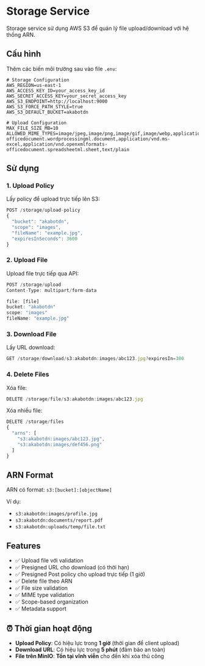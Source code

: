 # Storage Service

Storage service sử dụng AWS S3 để quản lý file upload/download với hệ thống ARN.

## Cấu hình

Thêm các biến môi trường sau vào file `.env`:

```env
# Storage Configuration
AWS_REGION=us-east-1
AWS_ACCESS_KEY_ID=your_access_key_id
AWS_SECRET_ACCESS_KEY=your_secret_access_key
AWS_S3_ENDPOINT=http://localhost:9000
AWS_S3_FORCE_PATH_STYLE=true
AWS_S3_DEFAULT_BUCKET=akabotdn

# Upload Configuration
MAX_FILE_SIZE_MB=10
ALLOWED_MIME_TYPES=image/jpeg,image/png,image/gif,image/webp,application/pdf,application/msword,application/vnd.openxmlformats-officedocument.wordprocessingml.document,application/vnd.ms-excel,application/vnd.openxmlformats-officedocument.spreadsheetml.sheet,text/plain
```

## Sử dụng

### 1. Upload Policy
Lấy policy để upload trực tiếp lên S3:
```typescript
POST /storage/upload-policy
{
  "bucket": "akabotdn",
  "scope": "images",
  "fileName": "example.jpg",
  "expiresInSeconds": 3600
}
```

### 2. Upload File
Upload file trực tiếp qua API:
```typescript
POST /storage/upload
Content-Type: multipart/form-data

file: [file]
bucket: "akabotdn"
scope: "images"
fileName: "example.jpg"
```

### 3. Download File
Lấy URL download:
```typescript
GET /storage/download/s3:akabotdn:images/abc123.jpg?expiresIn=300
```

### 4. Delete Files
Xóa file:
```typescript
DELETE /storage/file/s3:akabotdn:images/abc123.jpg
```

Xóa nhiều file:
```typescript
DELETE /storage/files
{
  "arns": [
    "s3:akabotdn:images/abc123.jpg",
    "s3:akabotdn:images/def456.png"
  ]
}
```

## ARN Format

ARN có format: `s3:[bucket]:[objectName]`

Ví dụ:
- `s3:akabotdn:images/profile.jpg`
- `s3:akabotdn:documents/report.pdf`
- `s3:akabotdn:uploads/temp/file.txt`

## Features

- ✅ Upload file với validation
- ✅ Presigned URL cho download (có thời hạn)
- ✅ Presigned Post policy cho upload trực tiếp (1 giờ)
- ✅ Delete file theo ARN
- ✅ File size validation
- ✅ MIME type validation
- ✅ Scope-based organization
- ✅ Metadata support

## ⏰ Thời gian hoạt động

- **Upload Policy**: Có hiệu lực trong **1 giờ** (thời gian để client upload)
- **Download URL**: Có hiệu lực trong **5 phút** (đảm bảo an toàn)
- **File trên MinIO**: **Tồn tại vĩnh viễn** cho đến khi xóa thủ công
